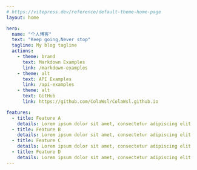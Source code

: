 ```yaml
---
# https://vitepress.dev/reference/default-theme-home-page
layout: home

hero:
  name: "个人博客"
  text: "Keep going,Never stop"
  tagline: My blog tagline
  actions:
    - theme: brand
      text: Markdown Examples
      link: /markdown-examples
    - theme: alt
      text: API Examples
      link: /api-examples
    - theme: alt
      text: GitHub
      link: https://github.com/ColaWsl/ColaWsl.github.io

features:
  - title: Feature A
    details: Lorem ipsum dolor sit amet, consectetur adipiscing elit
  - title: Feature B
    details: Lorem ipsum dolor sit amet, consectetur adipiscing elit
  - title: Feature C
    details: Lorem ipsum dolor sit amet, consectetur adipiscing elit  
  - title: Feature D
    details: Lorem ipsum dolor sit amet, consectetur adipiscing elit
---
```


